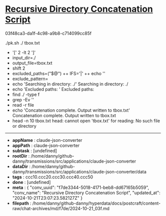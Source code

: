 # [Recursive Directory Concatenation Script](https://claude.ai/chat/f7de3344-5018-4171-beb8-dd67165b5059)

03f48ca3-da1f-4c98-a9b8-c714099cc85f

./pk.sh ./ tbox.txt
+ '[' 2 -lt 2 ']'
+ input_dir=./
+ output_file=tbox.txt
+ shift 2
+ excluded_paths=("$@")
++ IFS='|'
++ echo ''
+ exclude_pattern=
+ echo 'Searching in directory: ./'
Searching in directory: ./
+ echo 'Excluded paths: '
Excluded paths: 
+ find ./ -type f
+ grep -Ev ''
+ read -r file
+ echo 'Concatenation complete. Output written to tbox.txt'
Concatenation complete. Output written to tbox.txt
+ head -n 10 tbox.txt
head: cannot open 'tbox.txt' for reading: No such file or directory

---

* **appName** : claude-json-converter
* **appPath** : claude-json-converter
* **subtask** : [undefined]
* **rootDir** : /home/danny/github-danny/transmissions/src/applications/claude-json-converter
* **dataDir** : /home/danny/github-danny/transmissions/src/applications/claude-json-converter/data
* **tags** : ccc10.ccc20.ccc30.ccc40.ccc50
* **done** : [undefined]
* **meta** : {
  "conv_uuid": "f7de3344-5018-4171-beb8-dd67165b5059",
  "conv_name": "Recursive Directory Concatenation Script",
  "updated_at": "2024-10-21T23:07:23.582127Z"
}
* **filepath** : /home/danny/github-danny/hyperdata/docs/postcraft/content-raw/chat-archives/md/f7de/2024-10-21_03f.md